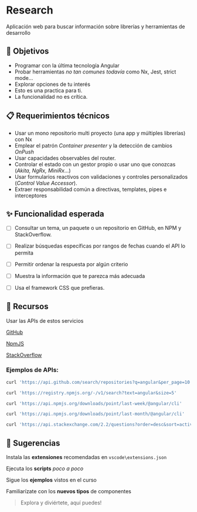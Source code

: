 # Research

Aplicación web para buscar información sobre librerías y herramientas de desarrollo

## 🎯 Objetivos

- Programar con la última tecnología Angular
- Probar herramientas _no tan comunes todavía_ como Nx, Jest, strict mode...
- Explorar opciones de tu interés
- Esto es una practica para ti.
- La funcionalidad no es crítica.

## 📋 Requerimientos técnicos

- Usar un mono repositorio multi proyecto (una app y múltiples librerías) con Nx
- Emplear el patrón _Container presenter_ y la detección de cambios _OnPush_
- Usar capacidades observables del router.
- Controlar el estado con un gestor propio o usar uno que conozcas (_Akita, NgRx, MiniRx_...)
- Usar formularios reactivos con validaciones y controles personalizados (_Control Value Accessor_).
- Extraer responsabilidad común a directivas, templates, pipes e interceptores

## ✨ Funcionalidad esperada

- [ ] Consultar un tema, un paquete o un repositorio en GitHub, en NPM y StackOverflow.

- [ ] Realizar búsquedas específicas por rangos de fechas cuando el API lo permita

- [ ] Permitir ordenar la respuesta por algún criterio

- [ ] Muestra la información que te parezca más adecuada

- [ ] Usa el framework CSS que prefieras.

## 🧰 Recursos

Usar las APIs de estos servicios

[GitHub](https://docs.github.com/en/rest)

[NpmJS](https://github.com/npm/registry/blob/master/docs/download-counts.md)

[StackOverflow](https://api.stackexchange.com/docs)

### Ejemplos de APIs:

```bash
curl 'https://api.github.com/search/repositories?q=angular&per_page=10'

curl 'https://registry.npmjs.org/-/v1/search?text=angular&size=5'

curl 'https://api.npmjs.org/downloads/point/last-week/@angular/cli'

curl 'https://api.npmjs.org/downloads/point/last-month/@angular/cli'

curl 'https://api.stackexchange.com/2.2/questions?order=desc&sort=activity&tagged=angular&site=stackoverflow'
```

## 🎁 Sugerencias

Instala las **extensiones** recomendadas en `vscode\extensions.json`

Ejecuta los **scripts** _poco a poco_

Sigue los **ejemplos** vistos en el curso

Familiarízate con los **nuevos tipos** de componentes

> Explora y diviértete, aquí puedes!
